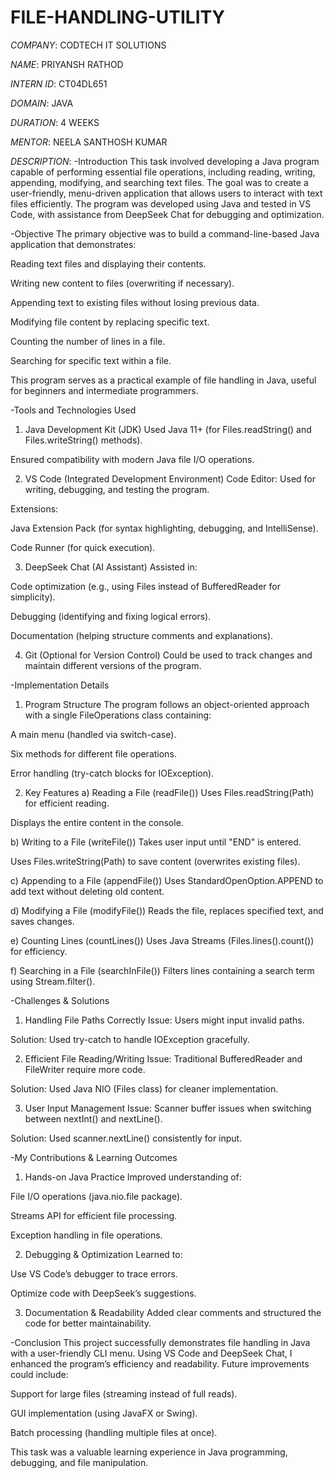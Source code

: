 # FILE-HANDLING-UTILITY

*COMPANY*: CODTECH IT SOLUTIONS

*NAME*: PRIYANSH RATHOD

*INTERN ID*: CT04DL651

*DOMAIN*: JAVA

*DURATION*: 4 WEEKS

*MENTOR*:  NEELA SANTHOSH KUMAR 

*DESCRIPTION*:
-Introduction
This task involved developing a Java program capable of performing essential file operations, including reading, writing, appending, modifying, and searching text files. The goal was to create a user-friendly, menu-driven application that allows users to interact with text files efficiently. The program was developed using Java and tested in VS Code, with assistance from DeepSeek Chat for debugging and optimization.

-Objective
The primary objective was to build a command-line-based Java application that demonstrates:

Reading text files and displaying their contents.

Writing new content to files (overwriting if necessary).

Appending text to existing files without losing previous data.

Modifying file content by replacing specific text.

Counting the number of lines in a file.

Searching for specific text within a file.

This program serves as a practical example of file handling in Java, useful for beginners and intermediate programmers.

-Tools and Technologies Used
1. Java Development Kit (JDK)
Used Java 11+ (for Files.readString() and Files.writeString() methods).

Ensured compatibility with modern Java file I/O operations.

2. VS Code (Integrated Development Environment)
Code Editor: Used for writing, debugging, and testing the program.

Extensions:

Java Extension Pack (for syntax highlighting, debugging, and IntelliSense).

Code Runner (for quick execution).

3. DeepSeek Chat (AI Assistant)
Assisted in:

Code optimization (e.g., using Files instead of BufferedReader for simplicity).

Debugging (identifying and fixing logical errors).

Documentation (helping structure comments and explanations).

4. Git (Optional for Version Control)
Could be used to track changes and maintain different versions of the program.

-Implementation Details
1. Program Structure
The program follows an object-oriented approach with a single FileOperations class containing:

A main menu (handled via switch-case).

Six methods for different file operations.

Error handling (try-catch blocks for IOException).

2. Key Features
a) Reading a File (readFile())
Uses Files.readString(Path) for efficient reading.

Displays the entire content in the console.

b) Writing to a File (writeFile())
Takes user input until "END" is entered.

Uses Files.writeString(Path) to save content (overwrites existing files).

c) Appending to a File (appendFile())
Uses StandardOpenOption.APPEND to add text without deleting old content.

d) Modifying a File (modifyFile())
Reads the file, replaces specified text, and saves changes.

e) Counting Lines (countLines())
Uses Java Streams (Files.lines().count()) for efficiency.

f) Searching in a File (searchInFile())
Filters lines containing a search term using Stream.filter().

-Challenges & Solutions
1. Handling File Paths Correctly
Issue: Users might input invalid paths.

Solution: Used try-catch to handle IOException gracefully.

2. Efficient File Reading/Writing
Issue: Traditional BufferedReader and FileWriter require more code.

Solution: Used Java NIO (Files class) for cleaner implementation.

3. User Input Management
Issue: Scanner buffer issues when switching between nextInt() and nextLine().

Solution: Used scanner.nextLine() consistently for input.

-My Contributions & Learning Outcomes
1. Hands-on Java Practice
Improved understanding of:

File I/O operations (java.nio.file package).

Streams API for efficient file processing.

Exception handling in file operations.

2. Debugging & Optimization
Learned to:

Use VS Code’s debugger to trace errors.

Optimize code with DeepSeek’s suggestions.

3. Documentation & Readability
Added clear comments and structured the code for better maintainability.

-Conclusion
This project successfully demonstrates file handling in Java with a user-friendly CLI menu. Using VS Code and DeepSeek Chat, I enhanced the program’s efficiency and readability. Future improvements could include:

Support for large files (streaming instead of full reads).

GUI implementation (using JavaFX or Swing).

Batch processing (handling multiple files at once).

This task was a valuable learning experience in Java programming, debugging, and file manipulation.
